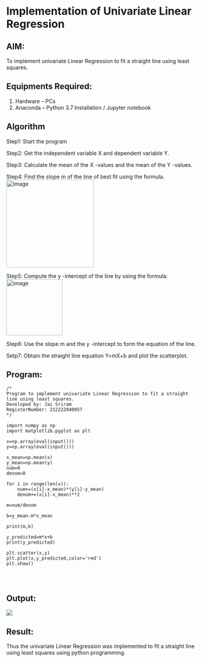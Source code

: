 # Implementation of Univariate Linear Regression
## AIM:
To implement univariate Linear Regression to fit a straight line using least squares.

## Equipments Required:
1. Hardware – PCs
2. Anaconda – Python 3.7 Installation / Jupyter notebook

## Algorithm
Step1: Start the program

Step2: Get the independent variable X and dependent variable Y.

Step3: Calculate the mean of the X -values and the mean of the Y -values.

Step4: Find the slope m of the line of best fit using the formula. 
<img width="231" alt="image" src="https://user-images.githubusercontent.com/93026020/192078527-b3b5ee3e-992f-46c4-865b-3b7ce4ac54ad.png">

Step5: Compute the y -intercept of the line by using the formula:
<img width="148" alt="image" src="https://user-images.githubusercontent.com/93026020/192078545-79d70b90-7e9d-4b85-9f8b-9d7548a4c5a4.png">

Step6: Use the slope m and the y -intercept to form the equation of the line.

Setp7: Obtain the straight line equation Y=mX+b and plot the scatterplot.


## Program:
```
/*
Program to implement univariate Linear Regression to fit a straight line using least squares.
Developed by: Jai Sriram
RegisterNumber: 212222040057
*/
```
```
import numpy as np
import matplotlib.pyplot as plt

x=np.array(eval(input()))
y=np.array(eval(input()))

x_mean=np.mean(x)
y_mean=np.mean(y)
num=0
denom=0

for i in range(len(x)):
    num+=(x[i]-x_mean)*(y[i]-y_mean)
    denom+=(x[i]-x_mean)**2

m=num/denom

b=y_mean-m*x_mean

print(m,b)

y_predicted=m*x+b
print(y_predicted)

plt.scatter(x,y)
plt.plot(x,y_predicted,color='red')
plt.show()




```

## Output:
<img src="https://github.com/Samuelmariappan/Find-the-best-fit-line-using-Least-Squares-Method/assets/119393030/ad06bd3f-42d8-448f-bfb7-20ba94f5ff02 height=450 width=450">



## Result:
Thus the univariate Linear Regression was implemented to fit a straight line using least squares using python programming.
